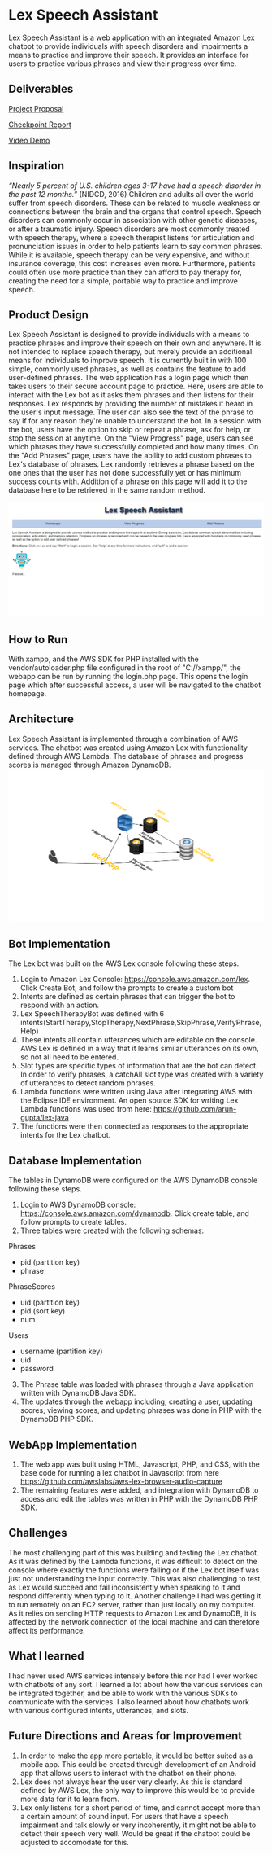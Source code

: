 # Lex Speech Assistant
Lex Speech Assistant is a web application with an integrated Amazon Lex chatbot to provide individuals with speech disorders and impairments a means to practice and improve their speech. It provides an interface for users to practice various phrases and view their progress over time. 

## Deliverables
[Project Proposal](https://github.com/srao2019/lex-speech-assist/blob/master/Virtual%20Speech%20Therapy%20-%20CMSC389L%20Proposal.pdf)

[Checkpoint Report](https://github.com/srao2019/lex-speech-assist/blob/master/AWS%20Final%20Project%20Checkpoint.pdf)

[Video Demo](https://youtu.be/J5Ccq4rBJW8)

## Inspiration
*“Nearly 5 percent of U.S. children ages 3-17 have had a speech disorder in the past 12 months.”* (NIDCD, 2016)
Children and adults all over the world suffer from speech disorders. These can be related to muscle weakness or connections between the brain and the organs that control speech. Speech disorders can commonly occur in association with other genetic diseases, or after a traumatic injury. Speech disorders are most commonly treated with speech therapy, where a speech therapist listens for articulation and pronunciation issues in order to help patients learn to say common phrases. While it is available, speech therapy can be very expensive, and without insurance coverage, this cost increases even more. Furthermore, patients could often use more practice than they can afford to pay therapy for, creating the need for a simple, portable way to practice and improve speech.

## Product Design
Lex Speech Assistant is designed to provide individuals with a means to practice phrases and improve their speech on their own and anywhere. It is not intended to replace speech therapy, but merely provide an additional means for individuals to improve speech. It is currently built in with 100 simple, commonly used phrases, as well as contains the feature to add user-defined phrases. The web application has a login page which then takes users to their secure account page to practice. Here, users are able to interact with the Lex bot as it asks them phrases and then listens for their responses. Lex responds by providing the number of mistakes it heard in the user's input message. The user can also see the text of the phrase to say if for any reason they're unable to understand the bot. In a session with the bot, users have the option to skip or repeat a phrase, ask for help, or stop the session at anytime. On the "View Progress" page, users can see which phrases they have successfully completed and how many times. On the "Add Phrases" page, users have the ability to add custom phrases to Lex's database of phrases. Lex randomly retrieves a phrase based on the one ones that the user has not done successfully yet or has minimum success counts with. Addition of a phrase on this page will add it to the database here to be retrieved in the same random method.

![Image of Webapp](https://github.com/srao2019/lex-speech-assist/blob/master/homescreen.JPG)

## How to Run
With xampp, and the AWS SDK for PHP installed with the vendor/autoloader.php file configured in the root of "C://xampp/", the webapp can be run by running the login.php page. This opens the login page which after successful access, a user will be navigated to the chatbot homepage. 

## Architecture
Lex Speech Assistant is implemented through a combination of AWS services. The chatbot was created using Amazon Lex with functionality defined through AWS Lambda. The database of phrases and progress scores is managed through Amazon DynamoDB. 
![Image of Architecture](https://github.com/srao2019/lex-speech-assist/blob/master/architecture.png)

## Bot Implementation
The Lex bot was built on the AWS Lex console following these steps. 
1. Login to Amazon Lex Console: https://console.aws.amazon.com/lex. Click Create Bot, and follow the prompts to create a custom bot
2. Intents are defined as certain phrases that can trigger the bot to respond with an action.
3. Lex SpeechTherapyBot was defined with 6 intents(StartTherapy,StopTherapy,NextPhrase,SkipPhrase,VerifyPhrase,Help)
4. These intents all contain utterances which are editable on the console. AWS Lex is defined in a way that it learns similar utterances on its own, so not all need to be entered. 
5. Slot types are specific types of information that are the bot can detect. In order to verify phrases, a catchAll slot type was created with a variety of utterances to detect random phrases.
6. Lambda functions were written using Java after integrating AWS with the Eclipse IDE environment. An open source SDK for writing Lex Lambda functions was used from here: https://github.com/arun-gupta/lex-java
7. The functions were then connected as responses to the appropriate intents for the Lex chatbot.

## Database Implementation
The tables in DynamoDB were configured on the AWS DynamoDB console following these steps.
1. Login to AWS DynamoDB console: https://console.aws.amazon.com/dynamodb. Click create table, and follow prompts to create tables.
2. Three tables were created with the following schemas:

Phrases
* pid (partition key)
* phrase


PhraseScores
* uid (partition key)
* pid (sort key)
* num


Users
* username (partition key)
* uid
* password
 
 3. The Phrase table was loaded with phrases through a Java application written with DynamoDB Java SDK. 
 4. The updates through the webapp including, creating a user, updating scores, viewing scores, and updating phrases was done in PHP with the DynamoDB PHP SDK. 
 
## WebApp Implementation
1. The web app was built using HTML, Javascript, PHP, and CSS, with the base code for running a lex chatbot in Javascript from here https://github.com/awslabs/aws-lex-browser-audio-capture
2. The remaining features were added, and integration with DynamoDB to access and edit the tables was written in PHP with the DynamoDB PHP SDK. 

## Challenges
The most challenging part of this was building and testing the Lex chatbot. As it was defined by the Lambda functions, it was difficult to detect on the console where exactly the functions were failing or if the Lex bot itself was just not understanding the input correctly. This was also challenging to test, as Lex would succeed and fail inconsistently when speaking to it and respond differently when typing to it. Another challenge I had was getting it to run remotely on an EC2 server, rather than just locally on my computer. As it relies on sending HTTP requests to Amazon Lex and DynamoDB, it is affected by the network connection of the local machine and can therefore affect its performance.

## What I learned
I had never used AWS services intensely before this nor had I ever worked with chatbots of any sort. I learned a lot about how the various services can be integrated together, and be able to work with the various SDKs to communicate with the services. I also learned about how chatbots work with various configured intents, utterances, and slots. 

## Future Directions and Areas for Improvement
1. In order to make the app more portable, it would be better suited as a mobile app. This could be created through development of an Android app that allows users to interact with the chatbot on their phone. 
2. Lex does not always hear the user very clearly. As this is standard defined by AWS Lex, the only way to improve this would be to provide more data for it to learn from.
3. Lex only listens for a short period of time, and cannot accept more than a certain amount of sound input. For users that have a speech impairment and talk slowly or very incoherently, it might not be able to detect their speech very well. Would be great if the chatbot could be adjusted to accomodate for this.  

